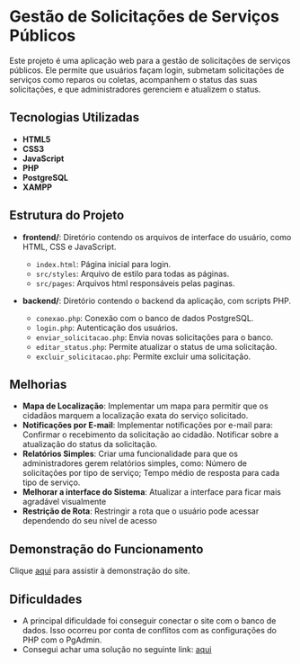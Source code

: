 # Gestão de Solicitações de Serviços Públicos

Este projeto é uma aplicação web para a gestão de solicitações de serviços públicos. Ele permite que usuários façam login, submetam solicitações de serviços como reparos ou coletas, acompanhem o status das suas solicitações, e que administradores gerenciem e atualizem o status.

## Tecnologias Utilizadas

- **HTML5**
- **CSS3**
- **JavaScript**
- **PHP**
- **PostgreSQL**
- **XAMPP**

## Estrutura do Projeto

- **frontend/**: Diretório contendo os arquivos de interface do usuário, como HTML, CSS e JavaScript.
  - `index.html`: Página inicial para login.
  - `src/styles`: Arquivo de estilo para todas as páginas.
  - `src/pages`: Arquivos html responsáveis pelas paginas.
  
- **backend/**: Diretório contendo o backend da aplicação, com scripts PHP.
  - `conexao.php`: Conexão com o banco de dados PostgreSQL.
  - `login.php`: Autenticação dos usuários.
  - `enviar_solicitacao.php`: Envia novas solicitações para o banco.
  - `editar_status.php`: Permite atualizar o status de uma solicitação.
  - `excluir_solicitacao.php`: Permite excluir uma solicitação.

## Melhorias

- **Mapa de Localização**: Implementar um mapa para permitir que os cidadãos marquem a localização exata do serviço solicitado. 
- **Notificações por E-mail**: Implementar notificações por e-mail para: Confirmar o recebimento da solicitação ao cidadão.  Notificar sobre a atualização do status da solicitação.
- **Relatórios Simples**: Criar uma funcionalidade para que os administradores gerem relatórios simples, como: Número de solicitações por tipo de serviço; Tempo médio de resposta para cada tipo de serviço.
- **Melhorar a interface do Sistema**: Atualizar a interface para ficar mais agradável visualmente
- **Restrição de Rota**: Restringir a rota que o usuário pode acessar dependendo do seu nível de acesso

## Demonstração do Funcionamento

Clique [aqui](https://drive.google.com/drive/folders/122E3_8wvCfH3pSZT6Z3A-tV_wkcRKx_3?usp=sharing) para assistir à demonstração do site.


## Dificuldades
- A principal dificuldade foi conseguir conectar o site com o banco de dados. Isso ocorreu por conta de conflitos com as configurações do PHP com o PgAdmin.
- Consegui achar uma solução no seguinte link: [aqui](https://stackoverflow.com/questions/17996957/fe-sendauth-no-password-supplied)

